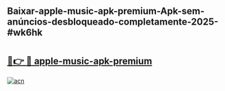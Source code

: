## Baixar-apple-music-apk-premium-Apk-sem-anúncios-desbloqueado-completamente-2025-#wk6hk

# <h2><a href="https://ainizakaria.my?title=apple-music-apk-premium&ref=20M">🔗👉 🔴 apple-music-apk-premium</a></h2>

[![acn](https://github.com/user-attachments/assets/0f9c940e-d8b0-45ae-aac7-cd30a18b3e1c)](https://ainizakaria.my?title=apple-music-apk-premium&ref=20M)

